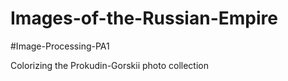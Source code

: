 # Images-of-the-Russian-Empire
#Image-Processing-PA1

Colorizing the Prokudin-Gorskii photo collection
